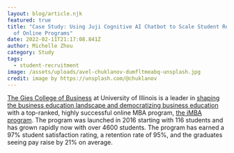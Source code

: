 ```yaml
---
layout: blog/article.njk
featured: true
title: "Case Study: Using Juji Cognitive AI Chatbot to Scale Student Recruitment
  of Online Programs"
date: 2022-02-11T21:17:08.841Z
author: Michelle Zhou
category: Study
tags:
  - student-recruitment
image: /assets/uploads/avel-chuklanov-dumfltmeabq-unsplash.jpg
credit: image by https://unsplash.com/@chuklanov
---
```

[The Gies College of Business](https://giesbusiness.illinois.edu/) at University of Illinois is a leader in [shaping the business education landscape and democratizing business education](https://poetsandquants.com/2022/01/17/10-business-schools-to-watch-in-2022/10/) with a top-ranked, highly successful online MBA program, [the iMBA program](https://onl). The program was launched in 2016 starting with 116 students and has grown rapidly now with over 4600 students. The program has earned a 97% student satisfaction rating, a retention rate of 95%, and the graduates seeing pay raise by 21% on average.